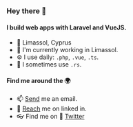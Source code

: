 ### Hey there 👋

#### I build web apps with Laravel and VueJS.

- 📍 Limassol, Cyprus
- 🏢 I'm currently working in Limassol.
- ⚙️ I use daily: `.php`, `.vue`, `.ts`.
- 🦀 I sometimes use `.rs`.

#### Find me around the 🌍
- 📫 [Send](mailto:joekaram97@gmail.com) me an email.
- 💼 [Reach](https://linkedin.com/in/joegkaram) me on linked in.
- 👓 Find me on 🦜 [Twitter](https://twitter.com/joegkaram)
